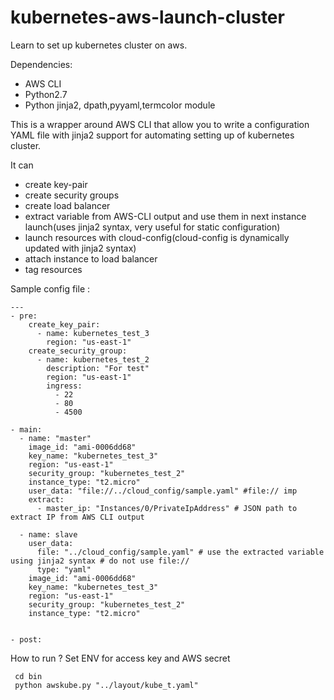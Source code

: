 # kubernetes-aws-launch-cluster
Learn to set up kubernetes cluster on aws.

Dependencies:
- AWS CLI
- Python2.7
- Python jinja2, dpath,pyyaml,termcolor module

This is a wrapper around AWS CLI that allow you to write a configuration YAML file with jinja2 support for automating setting up of kubernetes cluster.

It can
- create key-pair
- create security groups
- create load balancer
- extract variable from AWS-CLI output and use them in next instance launch(uses jinja2 syntax, very useful for static configuration)
- launch resources with cloud-config(cloud-config is dynamically updated with jinja2 syntax)
- attach instance to load balancer
- tag resources

Sample config file :
```
---
- pre:
    create_key_pair:
      - name: kubernetes_test_3
        region: "us-east-1"
    create_security_group:
      - name: kubernetes_test_2
        description: "For test"
        region: "us-east-1"
        ingress:
          - 22
          - 80
          - 4500
    
- main:
  - name: "master"
    image_id: "ami-0006dd68"
    key_name: "kubernetes_test_3" 
    region: "us-east-1"
    security_group: "kubernetes_test_2"
    instance_type: "t2.micro"
    user_data: "file://../cloud_config/sample.yaml" #file:// imp
    extract:
      - master_ip: "Instances/0/PrivateIpAddress" # JSON path to extract IP from AWS CLI output

  - name: slave
    user_data: 
      file: "../cloud_config/sample.yaml" # use the extracted variable using jinja2 syntax # do not use file://
      type: "yaml"
    image_id: "ami-0006dd68"
    key_name: "kubernetes_test_3" 
    region: "us-east-1"
    security_group: "kubernetes_test_2"
    instance_type: "t2.micro"


- post:

```
How to run ?
Set ENV for access key and AWS secret
```
 cd bin
 python awskube.py "../layout/kube_t.yaml"
```
 


